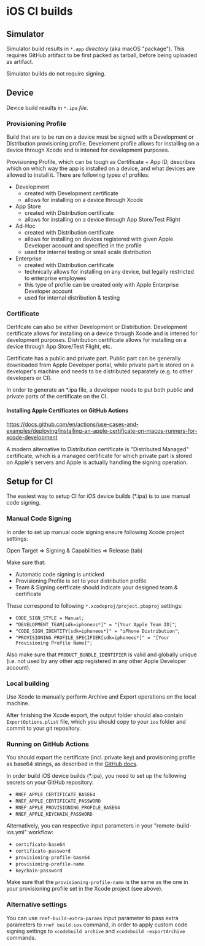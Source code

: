 # iOS CI builds

## Simulator

Simulator build results in `*.app` *directory* (aka macOS "package"). This requires GitHub artifact to be first packed as tarball, before being uploaded as artifact. 

Simulator builds do not require signing.

## Device

Device build results in `*.ipa` *file*.

### Provisioning Profile

Build that are to be run on a device must be signed with a Development or Distribution provisioning profile. Develoment profile allows for installing on a device through Xcode and is intened for development purposes.

Provisioning Profile, which can be tough as Certificate + App ID, describes which on which way the app is installed on a device, and what devices are allowed to install it. There are following types of profiles:

- Development
  - created with Development certificate
  - allows for installing on a device through Xcode
- App Store
  - created with Distribution certificate
  - allows for installing on a device through App Store/Test Flight
- Ad-Hoc
  - created with Distribution certificate
  - allows for installing on devices registered with given Apple Developer account and specified in the profile
  - used for internal testing or small scale distribution
- Enterprise
  - created with Distribution certificate
  - technically allows for installing on any device, but legally restricted to enterprise employees
  - this type of profile can be created only with Apple Enterprise Developer account
  - used for internal distribution & testing

### Certificate

Certifcate can also be either Development or Distribution. Development certificate allows for installing on a device through Xcode and is intened for development purposes. Distribution certificate allows for installing on a device through App Store/Test Flight, etc.

Certificate has a public and private part. Public part can be generally downloaded from Apple Developer portal, while private part is stored on a developer's machine and needs to be distributed separately (e.g. to other developers or CI).

In order to generate an *.ipa file, a developer needs to put both public and private parts of the certificate on the CI.

#### Installing Apple Certificates on GitHub Actions

https://docs.github.com/en/actions/use-cases-and-examples/deploying/installing-an-apple-certificate-on-macos-runners-for-xcode-development

A modern alternative to Distribution certificate is "Distributed Managed" certificate, which is a managed certificate for which private part is stored on Apple's servers and Apple is actually handling the signing operation.


## Setup for CI

The easiest way to setup CI for iOS device builds (*.ipa) is to use manual code signing.

### Manual Code Signing

In order to set up manual code signing ensure following Xcode project settings:

Open Target => Signing & Capabilities => Release (tab)

Make sure that:
  - Automatic code signing is unticked
  - Provisioning Profile is set to your distribution profile
  - Team & Signing certficate should indicate your designed team & certificate

These correspond to following `*.xcodeproj/project.pbxproj` settings:
- `CODE_SIGN_STYLE = Manual;`
- `"DEVELOPMENT_TEAM[sdk=iphoneos*]" = "[Your Apple Team ID]"`;
- `"CODE_SIGN_IDENTITY[sdk=iphoneos*]" = "iPhone Distribution"`;
- `"PROVISIONING_PROFILE_SPECIFIER[sdk=iphoneos*]" = "[Your Provisioning Profile Name]";`

Also make sure that `PRODUCT_BUNDLE_IDENTIFIER` is valid and globally unique (i.e. not used by any other app registered in any other Apple Developer account).

### Local building

Use Xcode to manually perform Archive and Export operations on the local machine.

After finishing the Xcode export, the output folder should also contain `ExportOptions.plist` file, which you should copy to your `ios` folder and commit to your git repository.

### Running on GitHub Actions

You should export the certificate (incl. private key) and provisioning profile as base64 strings, as described in the [GitHub docs](https://docs.github.com/en/actions/use-cases-and-examples/deploying/installing-an-apple-certificate-on-macos-runners-for-xcode-development).

In order build iOS device builds (*.ipa), you need to set up the following secrets on your GitHub repository:

- `RNEF_APPLE_CERTIFICATE_BASE64`
- `RNEF_APPLE_CERTIFICATE_PASSWORD`
- `RNEF_APPLE_PROVISIONING_PROFILE_BASE64`
- `RNEF_APPLE_KEYCHAIN_PASSWORD`

Alternatively, you can respective input parameters in your "remote-build-ios.yml" workflow:

- `certificate-base64`
- `certificate-password`
- `provisioning-profile-base64`
- `provisioning-profile-name`
- `keychain-password`

Make sure that the `provisioning-profile-name` is the same as the one in your provisioning profile set in the Xcode project (see above).

### Alternative settings

You can use `rnef-build-extra-params` input parameter to pass extra parameters to `rnef build:ios` command, in order to apply custom code signing settings to `xcodebuild archive` and `xcodebuild -exportArchive` commands.